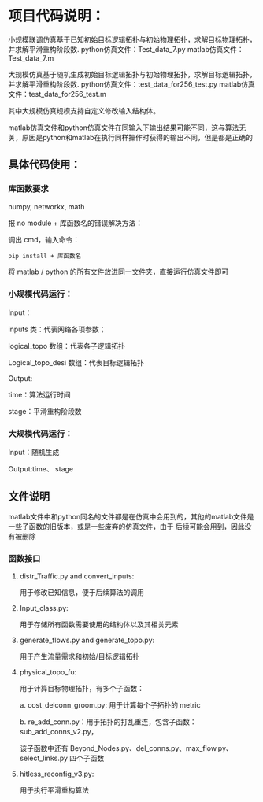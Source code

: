 # 项目代码说明：

小规模联调仿真基于已知初始目标逻辑拓扑与初始物理拓扑，求解目标物理拓扑，并求解平滑重构阶段数.
python仿真文件：Test_data_7.py
matlab仿真文件：Test_data_7.m

大规模仿真基于随机生成初始目标逻辑拓扑与初始物理拓扑，求解目标逻辑拓扑，并求解平滑重构阶段数.
python仿真文件：test_data_for256_test.py
matlab仿真文件：test_data_for256_test.m

其中大规模仿真规模支持自定义修改输入结构体。

matlab仿真文件和python仿真文件在同输入下输出结果可能不同，这与算法无关，原因是python和matlab在执行同样操作时获得的输出不同，但是都是正确的

## 具体代码使用：

### 库函数要求

numpy, networkx, math

报  no module + 库函数名的错误解决方法：

调出 cmd，输入命令：
~~~
pip install + 库函数名
~~~

将 matlab / python 的所有文件放进同一文件夹，直接运行仿真文件即可

### 小规模代码运行：

Input： 

inputs 类：代表网络各项参数；

logical_topo 数组：代表各子逻辑拓扑

Logical_topo_desi 数组：代表目标逻辑拓扑

Output:

time：算法运行时间

stage：平滑重构阶段数

### 大规模代码运行：
Input：随机生成

Output:time、 stage

## 文件说明

matlab文件中和python同名的文件都是在仿真中会用到的，其他的matlab文件是一些子函数的旧版本，或是一些废弃的仿真文件，由于
后续可能会用到，因此没有被删除

### 函数接口

1. distr_Traffic.py and convert_inputs:

    用于修改已知信息，便于后续算法的调用

2. Input_class.py:

    用于存储所有函数需要使用的结构体以及其相关元素

3. generate_flows.py and generate_topo.py:

    用于产生流量需求和初始/目标逻辑拓扑

4. physical_topo_fu:

    用于计算目标物理拓扑，有多个子函数：
    
    a. cost_delconn_groom.py: 用于计算每个子拓扑的 metric
    
    b. re_add_conn.py：用于拓扑的打乱重连，包含子函数：sub_add_conns_v2.py，

    该子函数中还有 Beyond_Nodes.py、del_conns.py、max_flow.py、select_links.py 四个子函数

5. hitless_reconfig_v3.py:

    用于执行平滑重构算法

